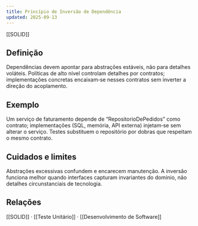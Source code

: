 ```yaml
---
title: Princípio de Inversão de Dependência
updated: 2025-09-13
---
```

[[SOLID]]
## Definição

Dependências devem apontar para abstrações estáveis, não para detalhes voláteis. Políticas de alto nível controlam detalhes por contratos; implementações concretas encaixam‑se nesses contratos sem inverter a direção do acoplamento.

## Exemplo
Um serviço de faturamento depende de “RepositorioDePedidos” como contrato; implementações (SQL, memória, API externa) injetam‑se sem alterar o serviço. Testes substituem o repositório por dobras que respeitam o mesmo contrato.

## Cuidados e limites
Abstrações excessivas confundem e encarecem manutenção. A inversão funciona melhor quando interfaces capturam invariantes do domínio, não detalhes circunstanciais de tecnologia.

## Relações
[[SOLID]] · [[Teste Unitário]] · [[Desenvolvimento de Software]]

